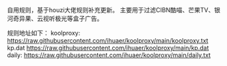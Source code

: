 自用规则，基于houzi大佬规则补充更新。
主要用于过滤CIBN酷喵、芒果TV、银河奇异果、云视听极光等盒子广告。

规则地址如下：
  koolproxy:
  https://raw.githubusercontent.com/ihuaer/koolproxy/main/koolproxy.txt
  kp.dat
  https://raw.githubusercontent.com/ihuaer/koolproxy/main/kp.dat
  daily:
  https://raw.githubusercontent.com/ihuaer/koolproxy/main/daily.txt
